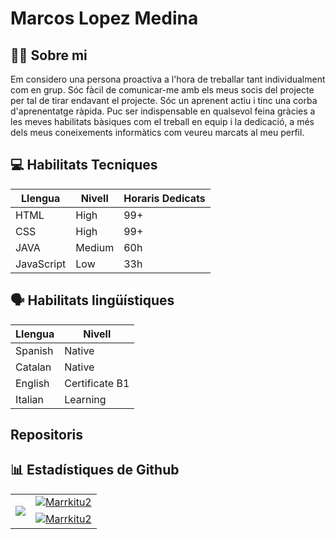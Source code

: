 # Marcos Lopez Medina

## 🙋‍♂️ Sobre mi
Em considero una persona proactiva a l'hora de treballar tant individualment com en grup. Sóc fàcil de comunicar-me amb els meus socis del projecte per tal de tirar endavant el projecte. Sóc un aprenent actiu i tinc una corba d'aprenentatge ràpida. Puc ser indispensable en qualsevol feina gràcies a les meves habilitats bàsiques com el treball en equip i la dedicació, a més dels meus coneixements informàtics com veureu marcats al meu perfil.

## 💻 Habilitats Tecniques
| Llengua | Nivell | Horaris Dedicats |
|----------|----------|----------|
| HTML | High | 99+
| CSS | High | 99+
| JAVA | Medium | 60h
| JavaScript | Low | 33h

## 🗣️ Habilitats lingüístiques
| Llengua | Nivell |
|----------|--------|
| Spanish  | Native |
| Catalan  | Native |
| English  | Certificate B1 |
| Italian  | Learning |


## Repositoris


## 📊 Estadístiques de Github
<table cellpadding="0" cellspacing="0" border="0">
  <tr>
    <td rowspan="2">
      <p align="left"> <a href="https://github.com/MainakRepositor">
  <img align="center" src="https://github-readme-stats.vercel.app/api/top-langs/?username=mlopezsapalomera&langs_count=100&theme=radical" />
</a> </p></td>
    <td><a href="https://github.com/MainakRepositor">
   <img align="center" src="https://github-readme-stats.vercel.app/api?username=mlopezsapalomera&show_icons=true&theme=vision-friendly-dark" alt="Marrkitu2"/>
</a> </td>
  </tr>
  <tr>
    <td><a href="https://github.com/MainakRepositor">
   <img align="center" src="https://github-readme-streak-stats.herokuapp.com/?user=mlopezsapalomera&theme=highcontrast&line_height=20" alt="Marrkitu2"/>
</a></td> 
  </tr>
</table>
